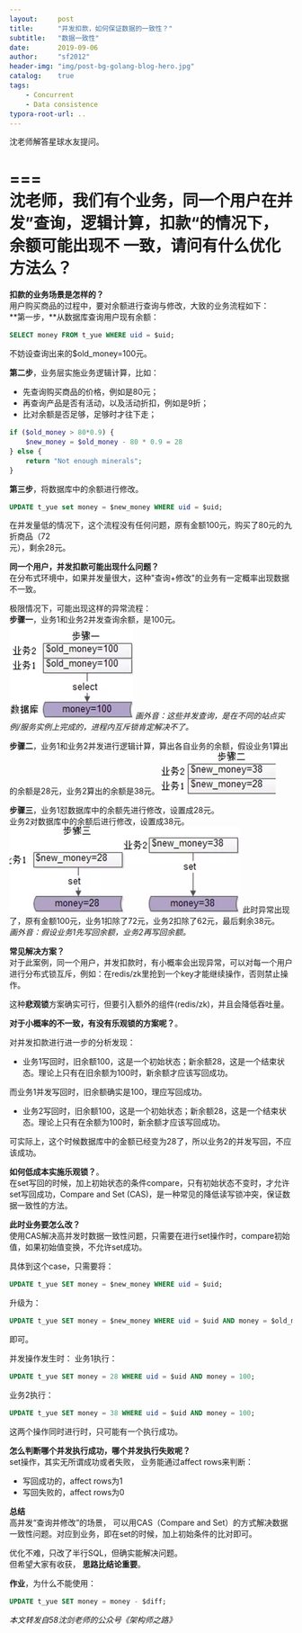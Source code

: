 ```yaml
---
layout:     post
title:      "并发扣款，如何保证数据的一致性？"
subtitle:   "数据一致性"
date:       2019-09-06
author:     "sf2012"
header-img: "img/post-bg-golang-blog-hero.jpg"
catalog:    true
tags:
    - Concurrent
    - Data consistence
typora-root-url: ..
---
```


沈老师解答星球水友提问。

===   
沈老师，我们有个业务，同一个用户在并发”查询，逻辑计算，扣款“的情况下，余额可能出现不
一致，请问有什么优化方法么？   
===

**扣款的业务场景是怎样的？**   
用户购买商品的过程中，要对余额进行查询与修改，大致的业务流程如下：   
**第一步，**从数据库查询用户现有余额：
```sql
SELECT money FROM t_yue WHERE uid = $uid;
```
不妨设查询出来的$old_money=100元。   

**第二步**，业务层实施业务逻辑计算，比如：   
* 先查询购买商品的价格，例如是80元；
* 再查询产品是否有活动，以及活动折扣，例如是9折；
* 比对余额是否足够，足够时才往下走；   
```php
if ($old_money > 80*0.9) {
	$new_money = $old_money - 80 * 0.9 = 28
} else {
	return "Not enough minerals";
}
```

**第三步**，将数据库中的余额进行修改。
```sql
UPDATE t_yue set money = $new_money WHERE uid = $uid;
```

在并发量低的情况下，这个流程没有任何问题，原有金额100元，购买了80元的九折商品（72   
元），剩余28元。   

**同一个用户，并发扣款可能出现什么问题？**   
在分布式环境中，如果并发量很大，这种"查询+修改"的业务有一定概率出现数据不一致。   

极限情况下，可能出现这样的异常流程：    
**步骤一**，业务1和业务2并发查询余额，是100元。
![](/img/in-post/concurrent-consistence/T1.png)
*画外音：这些并发查询，是在不同的站点实例/服务实例上完成的，进程内互斥锁肯定解决不了。*   

**步骤二**，业务1和业务2并发进行逻辑计算，算出各自业务的余额，假设业务1算出的余额是28元，业务2算出的余额是38元。
![](/img/in-post/concurrent-consistence/T2.png)

**步骤三**，业务1怼数据库中的余额先进行修改，设置成28元。    
业务2对数据库中的余额后进行修改，设置成38元。   
![](/img/in-post/concurrent-consistence/T3.png)
此时异常出现了，原有金额100元，业务1扣除了72元，业务2扣除了62元，最后剩余38元。    
*画外音：假设业务1先写回余额，业务2再写回余额。*    

**常见解决方案？**   
对于此案例，同一个用户，并发扣款时，有小概率会出现异常，可以对每一个用户进行分布式锁互斥，例如：在redis/zk里抢到一个key才能继续操作，否则禁止操作。   

这种**悲观锁**方案确实可行，但要引入额外的组件(redis/zk)，并且会降低吞吐量。   

**对于小概率的不一致，有没有乐观锁的方案呢？**。   


对并发扣款进行进一步的分析发现：   
* 业务1写回时，旧余额100，这是一个初始状态；新余额28，这是一个结束状态。理论上只有在旧余额为100时，新余额才应该写回成功。    

而业务1并发写回时，旧余额确实是100，理应写回成功。   

* 业务2写回时，旧余额100，这是一个初始状态；新余额28，这是一个结束状态。理论上只有在余额为100时，新余额才应该写回成功。    

可实际上，这个时候数据库中的金额已经变为28了，所以业务2的并发写回，不应该成功。   

**如何低成本实施乐观锁？**。  
在set写回的时候，加上初始状态的条件compare，只有初始状态不变时，才允许set写回成功，Compare and Set (CAS)，是一种常见的降低读写锁冲突，保证数据一致性的方法。    

**此时业务要怎么改？**    
使用CAS解决高并发时数据一致性问题，只需要在进行set操作时，compare初始值，如果初始值变换，不允许set成功。   

具体到这个case，只需要将：   
```sql
UPDATE t_yue SET money = $new_money WHERE uid = $uid;
```
升级为：    
```sql
UPDATE t_yue SET money = $new_money WHERE uid = $uid AND money = $old_money;
```
即可。    


并发操作发生时：
业务1执行：
```sql
UPDATE t_yue SET money = 28 WHERE uid = $uid AND money = 100;
```

业务2执行：   
```sql
UPDATE t_yue SET money = 38 WHERE uid = $uid AND money = 100;
```
这两个操作同时进行时，只可能有一个执行成功。    

**怎么判断哪个并发执行成功，哪个并发执行失败呢？**   
set操作，其实无所谓成功或者失败， 业务能通过affect rows来判断：
* 写回成功的，affect rows为1
* 写回失败的，affect rows为0    


**总结**    
高并发“查询并修改”的场景， 可以用CAS（Compare and Set）的方式解决数据一致性问题。对应到业务，即在set的时候，加上初始条件的比对即可。   

优化不难，只改了半行SQL，但确实能解决问题。   
但希望大家有收获， **思路比结论重要**。      


**作业**，为什么不能使用：
```sql
UPDATE t_yue SET money = money - $diff;
```

*本文转发自58沈剑老师的公众号《架构师之路》*
